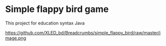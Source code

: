 # Simple flappy bird game

This project for education syntax Java 

https://github.com/XLED_bd/Breadcrumbs/simple_flappy_bird/raw/master/image.png
